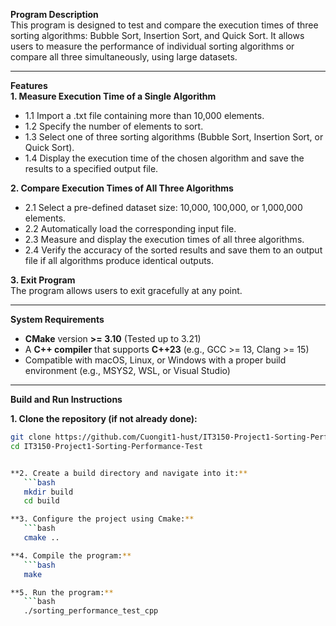 **Program Description**  
This program is designed to test and compare the execution times of three sorting algorithms: 
Bubble Sort, Insertion Sort, and Quick Sort. It allows users to measure the performance of individual 
sorting algorithms or compare all three simultaneously, using large datasets.

---

**Features**  
**1. Measure Execution Time of a Single Algorithm**  
- 1.1 Import a .txt file containing more than 10,000 elements.  
- 1.2 Specify the number of elements to sort.  
- 1.3 Select one of three sorting algorithms (Bubble Sort, Insertion Sort, or Quick Sort).  
- 1.4 Display the execution time of the chosen algorithm and save the results to a specified output file.  

**2. Compare Execution Times of All Three Algorithms**  
- 2.1 Select a pre-defined dataset size: 10,000, 100,000, or 1,000,000 elements.  
- 2.2 Automatically load the corresponding input file.  
- 2.3 Measure and display the execution times of all three algorithms.  
- 2.4 Verify the accuracy of the sorted results and save them to an output file if all algorithms produce identical outputs.  

**3. Exit Program**  
The program allows users to exit gracefully at any point.

---

**System Requirements**  
- **CMake** version **>= 3.10** (Tested up to 3.21)  
- A **C++ compiler** that supports **C++23** (e.g., GCC >= 13, Clang >= 15)  
- Compatible with macOS, Linux, or Windows with a proper build environment (e.g., MSYS2, WSL, or Visual Studio)

---

**Build and Run Instructions**

**1. Clone the repository (if not already done):**

```bash
git clone https://github.com/Cuongit1-hust/IT3150-Project1-Sorting-Performance-Test.git
cd IT3150-Project1-Sorting-Performance-Test


**2. Create a build directory and navigate into it:**
   ```bash
   mkdir build
   cd build

**3. Configure the project using Cmake:**
   ```bash
   cmake ..

**4. Compile the program:**
   ```bash
   make

**5. Run the program:**
   ```bash
   ./sorting_performance_test_cpp


